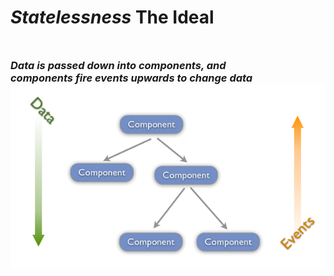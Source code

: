 #  <em class="highlight">Statelessness</em> The Ideal

<h3 style="margin-top: 50px !important; margin-bottom: 0;"><em>Data is passed down into components, and<br>components fire events upwards to change data</em></h3>

<a href="http://code.tutsplus.com/tutorials/intro-to-the-react-framework--net-35660">
    <img src="img/data-event-flow.png" width="1000">
</a>
